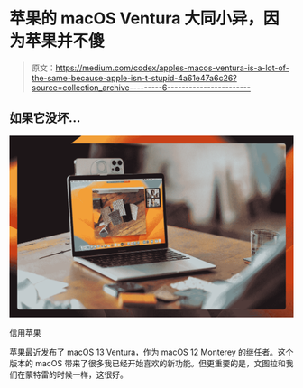 # 苹果的 macOS Ventura 大同小异，因为苹果并不傻

> 原文：<https://medium.com/codex/apples-macos-ventura-is-a-lot-of-the-same-because-apple-isn-t-stupid-4a61e47a6c26?source=collection_archive---------6----------------------->

## 如果它没坏…

![](img/737af0e28528265b8a65689ff26e0828.png)

信用苹果

苹果最近发布了 macOS 13 Ventura，作为 macOS 12 Monterey 的继任者。这个版本的 macOS 带来了很多我已经开始喜欢的新功能。但更重要的是，文图拉和我们在蒙特雷的时候一样，这很好。